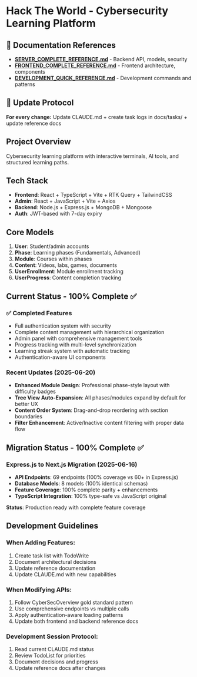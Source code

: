 # Hack The World - Cybersecurity Learning Platform

## 📁 Documentation References
- **[SERVER_COMPLETE_REFERENCE.md](./docs/SERVER_COMPLETE_REFERENCE.md)** - Backend API, models, security
- **[FRONTEND_COMPLETE_REFERENCE.md](./docs/FRONTEND_COMPLETE_REFERENCE.md)** - Frontend architecture, components
- **[DEVELOPMENT_QUICK_REFERENCE.md](./docs/DEVELOPMENT_QUICK_REFERENCE.md)** - Development commands and patterns

## 🔄 Update Protocol
**For every change:** Update CLAUDE.md + create task logs in docs/tasks/ + update reference docs

## Project Overview
Cybersecurity learning platform with interactive terminals, AI tools, and structured learning paths.

## Tech Stack
- **Frontend**: React + TypeScript + Vite + RTK Query + TailwindCSS
- **Admin**: React + JavaScript + Vite + Axios  
- **Backend**: Node.js + Express.js + MongoDB + Mongoose
- **Auth**: JWT-based with 7-day expiry

## Core Models
1. **User**: Student/admin accounts
2. **Phase**: Learning phases (Fundamentals, Advanced)
3. **Module**: Courses within phases  
4. **Content**: Videos, labs, games, documents
5. **UserEnrollment**: Module enrollment tracking
6. **UserProgress**: Content completion tracking

## Current Status - 100% Complete ✅

### ✅ Completed Features
- Full authentication system with security
- Complete content management with hierarchical organization
- Admin panel with comprehensive management tools
- Progress tracking with multi-level synchronization
- Learning streak system with automatic tracking
- Authentication-aware UI components

### Recent Updates (2025-06-20)
- **Enhanced Module Design**: Professional phase-style layout with difficulty badges
- **Tree View Auto-Expansion**: All phases/modules expand by default for better UX
- **Content Order System**: Drag-and-drop reordering with section boundaries
- **Filter Enhancement**: Active/Inactive content filtering with proper data flow

## Migration Status - 100% Complete ✅

### Express.js to Next.js Migration (2025-06-16)
- **API Endpoints**: 69 endpoints (100% coverage vs 60+ in Express.js)
- **Database Models**: 8 models (100% identical schemas)
- **Feature Coverage**: 100% complete parity + enhancements
- **TypeScript Integration**: 100% type-safe vs JavaScript original

**Status**: Production ready with complete feature coverage

## Development Guidelines

### When Adding Features:
1. Create task list with TodoWrite
2. Document architectural decisions
3. Update reference documentation
4. Update CLAUDE.md with new capabilities

### When Modifying APIs:
1. Follow CyberSecOverview gold standard pattern
2. Use comprehensive endpoints vs multiple calls
3. Apply authentication-aware loading patterns
4. Update both frontend and backend reference docs

### Development Session Protocol:
1. Read current CLAUDE.md status
2. Review TodoList for priorities
3. Document decisions and progress
4. Update reference docs after changes